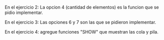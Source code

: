 En el ejercicio 2: La opcion 4 (cantidad de elementos) es la funcion que se pidio implementar.

En el ejercicio 3: Las opciones 6 y 7 son las que se pidieron implementar. 

En el ejercicio 4: agregue funciones "SHOW" que muestran las cola y pila.
